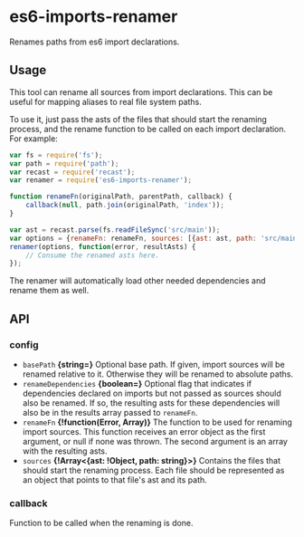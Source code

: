 es6-imports-renamer
===================================

Renames paths from es6 import declarations.

## Usage

This tool can rename all sources from import declarations. This can be useful for mapping aliases to real file system paths.

To use it, just pass the asts of the files that should start the renaming process, and the rename function to be called on each import declaration. For example:

```javascript
var fs = require('fs');
var path = require('path');
var recast = require('recast');
var renamer = require('es6-imports-renamer');

function renameFn(originalPath, parentPath, callback) {
	callback(null, path.join(originalPath, 'index'));
}

var ast = recast.parse(fs.readFileSync('src/main'));
var options = {renameFn: renameFn, sources: [{ast: ast, path: 'src/main'}]};
renamer(options, function(error, resultAsts) {
	// Consume the renamed asts here.
});
```

The renamer will automatically load other needed dependencies and rename them as well.

## API

### config

- `basePath` **{string=}** Optional base path. If given, import sources will be renamed relative to it. Otherwise they will be renamed to absolute paths.
- `renameDependencies` **{boolean=}** Optional flag that indicates if dependencies declared on imports but not passed as sources should also be renamed. If so, the resulting asts for these dependencies will also be in the results array passed to `renameFn`.
- `renameFn` **{!function(Error, Array)}** The function to be used for renaming import sources. This function receives an error object as the first argument, or null if none was thrown. The second argument is an array with the resulting asts.
- `sources` **{!Array<{ast: !Object, path: string}>}** Contains the files that should start the renaming process. Each file should be represented as an object that points to that file's ast and its path.

### callback
Function to be called when the renaming is done.
